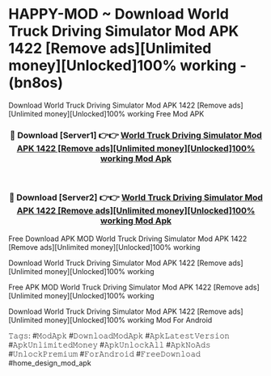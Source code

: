 # HAPPY-MOD ~ Download World Truck Driving Simulator Mod APK 1422 [Remove ads][Unlimited money][Unlocked]100% working - (bn8os)
Download World Truck Driving Simulator Mod APK 1422 [Remove ads][Unlimited money][Unlocked]100% working Free Mod APK

<div align="center">
<h3>🔴 Download [Server1] 👉👉 <a href="https://apk-comot.site?title=World_Truck_Driving_Simulator_Mod_APK_1422_[Remove_ads][Unlimited_money][Unlocked]100%_working">World Truck Driving Simulator Mod APK 1422 [Remove ads][Unlimited money][Unlocked]100% working Mod Apk</a></h3><br>

<h3>🔴 Download [Server2] 👉👉 <a href="https://apk-comot.site?title=World_Truck_Driving_Simulator_Mod_APK_1422_[Remove_ads][Unlimited_money][Unlocked]100%_working">World Truck Driving Simulator Mod APK 1422 [Remove ads][Unlimited money][Unlocked]100% working Mod Apk</a></h3>
</div>


Free Download APK MOD World Truck Driving Simulator Mod APK 1422 [Remove ads][Unlimited money][Unlocked]100% working

Download World Truck Driving Simulator Mod APK 1422 [Remove ads][Unlimited money][Unlocked]100% working 

Free APK MOD World Truck Driving Simulator Mod APK 1422 [Remove ads][Unlimited money][Unlocked]100% working 

Download World Truck Driving Simulator Mod APK 1422 [Remove ads][Unlimited money][Unlocked]100% working Mod For Android

𝚃𝚊𝚐𝚜: #𝙼𝚘𝚍𝙰𝚙𝚔 #𝙳𝚘𝚠𝚗𝚕𝚘𝚊𝚍𝙼𝚘𝚍𝙰𝚙𝚔 #𝙰𝚙𝚔𝙻𝚊𝚝𝚎𝚜𝚝𝚅𝚎𝚛𝚜𝚒𝚘𝚗 #𝙰𝚙𝚔𝚄𝚗𝚕𝚒𝚖𝚒𝚝𝚎𝚍𝙼𝚘𝚗𝚎𝚢 #𝙰𝚙𝚔𝚄𝚗𝚕𝚘𝚌𝚔𝙰𝚕𝚕 #𝙰𝚙𝚔𝙽𝚘𝙰𝚍𝚜 #𝚄𝚗𝚕𝚘𝚌𝚔𝙿𝚛𝚎𝚖𝚒𝚞𝚖 #𝙵𝚘𝚛𝙰𝚗𝚍𝚛𝚘𝚒𝚍 #𝙵𝚛𝚎𝚎𝙳𝚘𝚠𝚗𝚕𝚘𝚊𝚍 #home_design_mod_apk